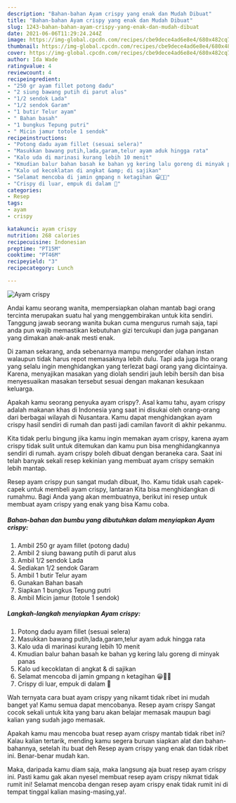```yaml
---
description: "Bahan-bahan Ayam crispy yang enak dan Mudah Dibuat"
title: "Bahan-bahan Ayam crispy yang enak dan Mudah Dibuat"
slug: 1243-bahan-bahan-ayam-crispy-yang-enak-dan-mudah-dibuat
date: 2021-06-06T11:29:24.244Z
image: https://img-global.cpcdn.com/recipes/cbe9dece4ad6e8e4/680x482cq70/ayam-crispy-foto-resep-utama.jpg
thumbnail: https://img-global.cpcdn.com/recipes/cbe9dece4ad6e8e4/680x482cq70/ayam-crispy-foto-resep-utama.jpg
cover: https://img-global.cpcdn.com/recipes/cbe9dece4ad6e8e4/680x482cq70/ayam-crispy-foto-resep-utama.jpg
author: Ida Wade
ratingvalue: 4
reviewcount: 4
recipeingredient:
- "250 gr ayam fillet potong dadu"
- "2 siung bawang putih di parut alus"
- "1/2 sendok Lada"
- "1/2 sendok Garam"
- "1 butir Telur ayam"
- " Bahan basah"
- "1 bungkus Tepung putri"
- " Micin jamur totole 1 sendok"
recipeinstructions:
- "Potong dadu ayam fillet (sesuai selera)"
- "Masukkan bawang putih,lada,garam,telur ayam aduk hingga rata"
- "Kalo uda di marinasi kurang lebih 10 menit"
- "Kmudian balur bahan basah ke bahan yg kering lalu goreng di minyak panas"
- "Kalo ud kecoklatan di angkat &amp; di sajikan"
- "Selamat mencoba di jamin gmpang n ketagihan 😀👍🏻"
- "Crispy di luar, empuk di dalam 🤤"
categories:
- Resep
tags:
- ayam
- crispy

katakunci: ayam crispy 
nutrition: 268 calories
recipecuisine: Indonesian
preptime: "PT15M"
cooktime: "PT46M"
recipeyield: "3"
recipecategory: Lunch

---
```



![Ayam crispy](https://img-global.cpcdn.com/recipes/cbe9dece4ad6e8e4/680x482cq70/ayam-crispy-foto-resep-utama.jpg)

Andai kamu seorang wanita, mempersiapkan olahan mantab bagi orang tercinta merupakan suatu hal yang menggembirakan untuk kita sendiri. Tanggung jawab seorang  wanita bukan cuma mengurus rumah saja, tapi anda pun wajib memastikan kebutuhan gizi tercukupi dan juga panganan yang dimakan anak-anak mesti enak.

Di zaman  sekarang, anda sebenarnya mampu mengorder olahan instan walaupun tidak harus repot memasaknya lebih dulu. Tapi ada juga lho orang yang selalu ingin menghidangkan yang terlezat bagi orang yang dicintainya. Karena, menyajikan masakan yang diolah sendiri jauh lebih bersih dan bisa menyesuaikan masakan tersebut sesuai dengan makanan kesukaan keluarga. 



Apakah kamu seorang penyuka ayam crispy?. Asal kamu tahu, ayam crispy adalah makanan khas di Indonesia yang saat ini disukai oleh orang-orang dari berbagai wilayah di Nusantara. Kamu dapat menghidangkan ayam crispy hasil sendiri di rumah dan pasti jadi camilan favorit di akhir pekanmu.

Kita tidak perlu bingung jika kamu ingin memakan ayam crispy, karena ayam crispy tidak sulit untuk ditemukan dan kamu pun bisa menghidangkannya sendiri di rumah. ayam crispy boleh dibuat dengan beraneka cara. Saat ini telah banyak sekali resep kekinian yang membuat ayam crispy semakin lebih mantap.

Resep ayam crispy pun sangat mudah dibuat, lho. Kamu tidak usah capek-capek untuk membeli ayam crispy, lantaran Kita bisa menghidangkan di rumahmu. Bagi Anda yang akan membuatnya, berikut ini resep untuk membuat ayam crispy yang enak yang bisa Kamu coba.

<!--inarticleads1-->

##### Bahan-bahan dan bumbu yang dibutuhkan dalam menyiapkan Ayam crispy:

1. Ambil 250 gr ayam fillet (potong dadu)
1. Ambil 2 siung bawang putih di parut alus
1. Ambil 1/2 sendok Lada
1. Sediakan 1/2 sendok Garam
1. Ambil 1 butir Telur ayam
1. Gunakan  Bahan basah
1. Siapkan 1 bungkus Tepung putri
1. Ambil  Micin jamur (totole 1 sendok)




<!--inarticleads2-->

##### Langkah-langkah menyiapkan Ayam crispy:

1. Potong dadu ayam fillet (sesuai selera)
1. Masukkan bawang putih,lada,garam,telur ayam aduk hingga rata
1. Kalo uda di marinasi kurang lebih 10 menit
1. Kmudian balur bahan basah ke bahan yg kering lalu goreng di minyak panas
1. Kalo ud kecoklatan di angkat &amp; di sajikan
1. Selamat mencoba di jamin gmpang n ketagihan 😀👍🏻
1. Crispy di luar, empuk di dalam 🤤




Wah ternyata cara buat ayam crispy yang nikamt tidak ribet ini mudah banget ya! Kamu semua dapat mencobanya. Resep ayam crispy Sangat cocok sekali untuk kita yang baru akan belajar memasak maupun bagi kalian yang sudah jago memasak.

Apakah kamu mau mencoba buat resep ayam crispy mantab tidak ribet ini? Kalau kalian tertarik, mending kamu segera buruan siapkan alat dan bahan-bahannya, setelah itu buat deh Resep ayam crispy yang enak dan tidak ribet ini. Benar-benar mudah kan. 

Maka, daripada kamu diam saja, maka langsung aja buat resep ayam crispy ini. Pasti kamu gak akan nyesel membuat resep ayam crispy nikmat tidak rumit ini! Selamat mencoba dengan resep ayam crispy enak tidak rumit ini di tempat tinggal kalian masing-masing,ya!.

